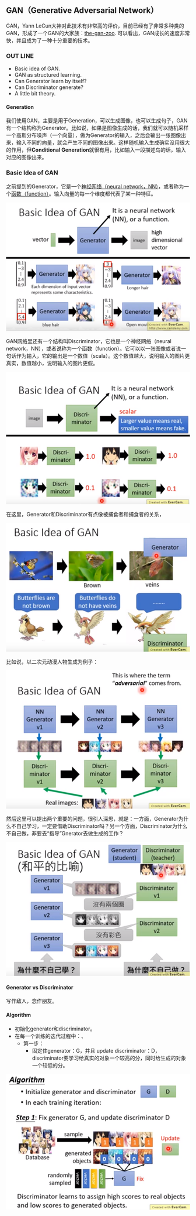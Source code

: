 ## GAN（Generative Adversarial Network）

GAN，Yann LeCun大神对此技术有非常高的评价，目前已经有了非常多种类的GAN，形成了一个GAN的大家族：[the-gan-zoo](https://github.com/hindupuravinash/the-gan-zoo). 可以看出，GAN成长的速度非常快，并且成为了一种十分重要的技术。

### OUT LINE

- Basic idea of GAN.
- GAN as structured learning.
- Can Generator learn by itself?
- Can Discriminator generate?
- A little bit theory.

#### Generation

我们使用GAN，主要是用于Generation，可以生成图像，也可以生成句子，GAN有一个结构称为Generator。比如说，如果是图像生成的话，我们就可以随机采样一个高斯分布噪声（一个向量），做为Generator的输入，之后会输出一张图像出来，输入不同的向量，就会产生不同的图像出来。这样随机输入生成确实没用很大的作用，但**Conditional Generation**就很有用，比如输入一段描述鸟的话，输入对应的图像出来。

### Basic Idea of GAN

之前提到的Generator，它是一个<u>神经网络（neural network，NN）</u>，或者称为一个<u>函数（function）</u>。输入向量的每一个维度都代表了某一种特征。

![](./imgs/GAN_1.png)

GAN网络里还有一个结构叫Discriminator，它也是一个神经网络（neural network，NN），或者说称为一个函数（function）。它可以以一张图像或者说一句话作为输入，它的输出是一个数值（scala）。这个数值越大，说明输入的图片更真实，数值越小，说明输入的图片更假。

![](./imgs/GAN_2.png)

在这里，Generator和Discriminator有点像被捕食者和捕食者的关系，

![](./imgs/GAN_3.png)

比如说，以二次元动漫人物生成为例子：

![](./imgs/GAN_4.png)

然后这里可以提出两个重要的问题，很引人深思，就是：一方面，Generator为什么不自己学习，一定要借助Discriminator吗？另一个方面，Discriminator为什么不自己做，非要去“指导”Gnerator去做生成的工作？

![](./imgs/GAN_5.png)

#### Generator vs Discriminator

写作敌人，念作朋友。

#### Algorithm

- 初始化generator和discriminator。
- 在每一个训练的迭代过程中：、
  - 第一步：
    - 固定住generator：G，并且 update discriminator：D，discriminator要学习给真实的对象一个较高的分，同时给生成的对象一个较低的分。

![](./imgs/GAN_6.png)